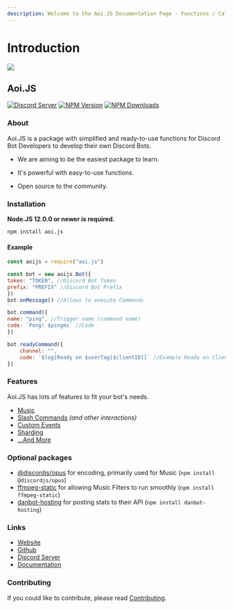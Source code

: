 ```yaml
---
description: Welcome to the Aoi.JS Documentation Page - Functions / Callbacks
---
```


# Introduction

![](https://aoi.js.org/assets/images/aoijs-new.png)

## Aoi.JS

[![Discord Server](https://img.shields.io/discord/773352845738115102?color=5865F2&logo=discord&logoColor=white)](https://aoi.js.org/invite) [![NPM Version](https://img.shields.io/npm/v/aoi.js.svg?maxAge=3600)](https://www.npmjs.com/package/aoi.js) [![NPM Downloads](https://img.shields.io/npm/dt/aoi.js.svg?maxAge=3600)](https://www.npmjs.com/package/aoi.js)

### About

Aoi.JS is a package with simplified and ready-to-use functions for Discord Bot Developers to develop their own Discord Bots.

- We are aiming to be the easiest package to learn.
- It's powerful with easy-to-use functions.

- Open source to the community. 

### Installation

**Node.JS 12.0.0 or newer is required.**

```text
npm install aoi.js
```

#### Example

```javascript
const aoijs = require("aoi.js")

const bot = new aoijs.Bot({
token: "TOKEN", //Discord Bot Token
prefix: "PREFIX" //Discord Bot Prefix
})
bot.onMessage() //Allows to execute Commands

bot.command({
name: "ping", //Trigger name (command name)
code: `Pong! $pingms` //Code
})

bot.readyCommand({
    channel: "",
    code: `$log[Ready on $userTag[$clientID]]` //Example Ready on Client
})
```

### Features

Aoi.JS has lots of features to fit your bot's needs.

* [Music](https://aoi.leref.ga/guide/music)
* [Slash Commands](https://aoi.leref.ga/guide/advanced-guides/slash-commands) *\(and other interactions\)*
* [Custom Events](https://aoi.leref.ga/guide/extras/custom-events)
* [Sharding](https://aoi.leref.ga/guide/extras/sharding)
* [...And More](https://aoi.leref.ga/)

### Optional packages

* [@discordjs/opus](https://www.npmjs.com/package/@discordjs/opus) for encoding, primarily used for Music \(`npm install @discordjs/opus`\)
* [ffmpeg-static](https://github.com/discord/ffmpeg-static) for allowing Music Filters to run smoothly \(`npm install ffmpeg-static`\)
* [danbot-hosting](https://www.npmjs.com/package/danbot-hosting) for posting stats to their API \(`npm install danbot-hosting`\)

### Links

* [Website](https://aoi.js.org)
* [Github](https://github.com/aoijs/aoi.js)
* [Discord Server](https://aoi.js.org/invite)
* [Documentation](https://aoi.leref.ga)

### Contributing

If you could like to contribute, please read [Contributing](https://github.com/aoijs/aoi.js/blob/master/.github/CONTRIBUTING.md).
